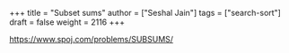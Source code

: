 +++
title = "Subset sums"
author = ["Seshal Jain"]
tags = ["search-sort"]
draft = false
weight = 2116
+++

<https://www.spoj.com/problems/SUBSUMS/>
